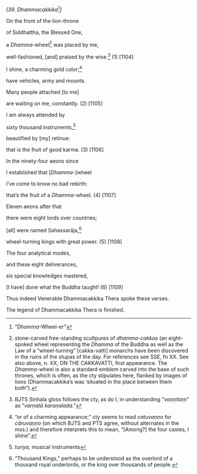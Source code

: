 *\[39. Dhammacakkika*[^1]*\]*

On the front of the lion-throne

of Siddhattha, the Blessed One,

a *Dhamma*-wheel[^2] was placed by me,

well-fashioned, \[and\] praised by the wise.[^3] (1) \[1104\]

I shine, a charming gold color;[^4]

have vehicles, army and mounts.

Many people attached \[to me\]

are waiting on me, constantly. (2) \[1105\]

I am always attended by

sixty thousand instruments,[^5]

beautified by \[my\] retinue:

that is the fruit of good karma. (3) \[1106\]

In the ninety-four aeons since

I established that \[*Dhamma*-\]wheel

I’ve come to know no bad rebirth:

that’s the fruit of a *Dhamma*-wheel. (4) \[1107\]

Eleven aeons after that

there were eight lords over countries;

\[all\] were named Sahassarāja,[^6]

wheel-turning kings with great power. (5) \[1108\]

The four analytical modes,

and these eight deliverances,

six special knowledges mastered,

\[I have\] done what the Buddha taught! (6) \[1109\]

Thus indeed Venerable Dhammacakkika Thera spoke these verses.

The legend of Dhammacakkika Thera is finished.

[^1]: “*Dhamma*-Wheel-er”

[^2]: stone-carved free-standing scultpures of *dhamma-cakkas* (an
    eight-spoked wheel representing the *Dhamma* of the Buddha as well
    as the Law of a “wheel-turning” \[cakka-vatti\] monarchs have been
    discovered in the ruins of the stupas of the day. For references see
    SSE, fn XX. See also above, n. XX, ON THE CAKKAVATTI, first
    appearance. The *Dhamma*-wheel is also a standard emblem carved into
    the base of such thrones, which is often, as the cty stipulates
    here, flanked by images of lions (Dhammacakkika’s was ‘situated in
    the place between them both”).

[^3]: BJTS Sinhala gloss follows the cty, as do I, in understanding
    “*vaṇṇitaṃ*” as “*varṇatā karaṇalada*.”

[^4]: “or of a charming appearance;” cty seems to read *catuvaṇṇo* for
    *cāruvaṇṇo* (on which BJTS and PTS agree, without alternates in the
    mss.) and therefore interprets this to mean, “\[Among?\] the four
    castes, I shine”.

[^5]: *turiya,* musical instruments

[^6]: “Thousand Kings,” perhaps to be understood as the overlord of a
    thousand royal underlords, or the king over thousands of people.
